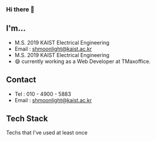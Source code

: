 ### Hi there 👋

## I'm...
- M.S. 2019 KAIST Electrical Engineering
- Email : shmoonlight@kaist.ac.kr
- M.S. 2019 KAIST Electrical Engineering
- 😄 currently working as a Web Developer at TMaxoffice.

## Contact
- Tel : 010 - 4900 - 5883
- Email : shmoonlight@kaist.ac.kr

## Tech Stack
<p align="left"> Techs that I've used at least once </p>
